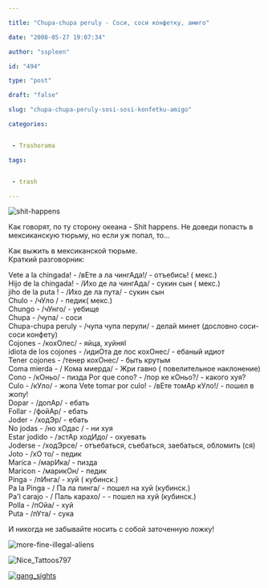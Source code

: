 ```yaml
---

title: "Chupa-chupa peruly - Соси, соси конфетку, амиго"

date: "2008-05-27 19:07:34"

author: "sspleen"

id: "494"

type: "post"

draft: "false"

slug: "chupa-chupa-peruly-sosi-sosi-konfetku-amigo"

categories:


 - Trashorama

tags:


 - trash

---
```

![](/uploads/2012/05/shit-happens.jpg "shit-happens")

  
Как говорят, по ту сторону океана - Shit happens. Не доведи попасть в мексиканскую тюрьму, но если уж попал, то...  
  
Как выжить в мексиканской тюрьме.  
Краткий разговорник:  
  
Vete a la chingada! - /вЕте а ла чингАда!/ - отъебись! ( мекс.)  
Hijo de la chingada! - /Ихо де ла чингАда/ - сукин сын ( мекс.)  
jiho de la puta ! - /Ихо де ла пута/ - сукин сын  
Сhulo - /чУло / - педик( мекс.)  
Сhungo - /чУнго/ - уебище  
Chupa - /чупа/ - соси  
Chupa-chupa peruly - /чупа чупа перули/ - делай минет (дословно соси-соси конфету)  
Сojones - /кохОлес/ - яйца, хуйняI  
idiota de los cojones - /идиОта де лос кохОнес/ - ебаный идиот  
Tener cojones - /тенер кохОнес/ - быть крутым  
Coma mierda - / Кома миерда/ - Жри гавно ( повелительное наклонение)  
Сono - /кОньо/ - пизда Por que cono? - /пор ке кОньо?/ - какого хуя?  
Сulo - /кУло/ - жопа Vete tomar por culo! - /вЕте томАр кУло!/ - пошел в жопу!  
Dopar - /допАр/ - ебать  
Follar - /фойАр/ - ебать  
Joder - /ходЭр/ - ебать  
No jodas - /но хОдас / - ни хуя  
Estar jodido - /эстАр ходИдо/ - охуевать  
Joderse - /ходЭрсе/ - отъебаться, съебаться, заебаться, обломить (ся)  
Joto - /хО то/ - педик  
Marica - /марИка/ - пизда  
Maricon - /марикОн/ - педик  
Pinga - /пИнга/ - хуй ( кубинск.)  
Pa la Pinga - / Па ла пинга/ - пошел на хуй (кубинск.)  
Pa'l carajo - / Паль карахо/ - - пошел на хуй (кубинск.)  
Polla - /пОйа/ - хуй  
Puta - /пУта/ - сука  
  
И никогда не забывайте носить с собой заточенную ложку!  

![](/uploads/2012/05/more-fine-illegal-aliens.jpg "more-fine-illegal-aliens")

  

![](/uploads/2012/05/Nice_Tattoos797.jpg "Nice_Tattoos797")

  

[![](/uploads/2012/05/gang_sights.jpg "gang_sights")](/uploads/2012/05/gang_sights.jpg)